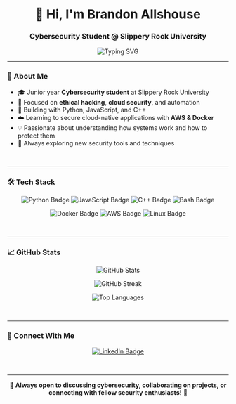 <h1 align="center">👋 Hi, I'm Brandon Allshouse</h1>
<h3 align="center">Cybersecurity Student @ Slippery Rock University</h3>

<p align="center">
  <img src="https://readme-typing-svg.demolab.com?font=Fira+Code&pause=1000&color=00C2FF&center=true&vCenter=true&width=600&lines=Cybersecurity+Student+%F0%9F%94%91;Python+%7C+JavaScript+%7C+C%2B%2B+%7C+Docker+%7C+AWS;Lifelong+Learner+and+Builder+of+Cool+Things" alt="Typing SVG" />
</p>

---

### 🧠 About Me

- 🎓 Junior year **Cybersecurity student** at Slippery Rock University  
- 🔐 Focused on **ethical hacking**, **cloud security**, and automation  
- 🧰 Building with Python, JavaScript, and C++  
- ☁️ Learning to secure cloud-native applications with **AWS & Docker**
- 💡 Passionate about understanding how systems work and how to protect them
- 🌱 Always exploring new security tools and techniques

<br />

---

### 🛠️ Tech Stack

<p align="center">
  <img src="https://img.shields.io/badge/Python-3776AB?style=for-the-badge&logo=python&logoColor=white" alt="Python Badge" />
  <img src="https://img.shields.io/badge/JavaScript-F7DF1E?style=for-the-badge&logo=javascript&logoColor=black" alt="JavaScript Badge" />
  <img src="https://img.shields.io/badge/C++-00599C?style=for-the-badge&logo=c%2B%2B&logoColor=white" alt="C++ Badge" />
  <img src="https://img.shields.io/badge/Bash-4EAA25?style=for-the-badge&logo=gnu-bash&logoColor=white" alt="Bash Badge" />
</p>

<p align="center">
  <img src="https://img.shields.io/badge/Docker-2496ED?style=for-the-badge&logo=docker&logoColor=white" alt="Docker Badge" />
  <img src="https://img.shields.io/badge/AWS-232F3E?style=for-the-badge&logo=amazon-aws&logoColor=white" alt="AWS Badge" />
  <img src="https://img.shields.io/badge/Linux-FCC624?style=for-the-badge&logo=linux&logoColor=black" alt="Linux Badge" />
</p>

<br />

---

### 📈 GitHub Stats

<p align="center">
  <img src="https://github-readme-stats.vercel.app/api?username=Brandon-Allshouse&show_icons=true&theme=github_dark&cache_seconds=1800" alt="GitHub Stats" />
</p>

<p align="center">
  <img src="https://github-readme-streak-stats.herokuapp.com/?user=Brandon-Allshouse&theme=dark&cache_seconds=1800" alt="GitHub Streak" />
</p>

<p align="center">
  <img src="https://github-readme-stats.vercel.app/api/top-langs/?username=Brandon-Allshouse&layout=compact&theme=github_dark&cache_seconds=1800" alt="Top Languages" />
</p>

<br />

---

### 🔗 Connect With Me

<p align="center">
  <a href="https://www.linkedin.com/in/brandon-allshouse-37776a274/" target="_blank">
    <img src="https://img.shields.io/badge/LinkedIn-0A66C2?style=for-the-badge&logo=linkedin&logoColor=white" alt="LinkedIn Badge" />
  </a>
</p>

<br />

---

<p align="center">
  🚀 <strong>Always open to discussing cybersecurity, collaborating on projects, or connecting with fellow security enthusiasts!</strong> 🔐
</p>
